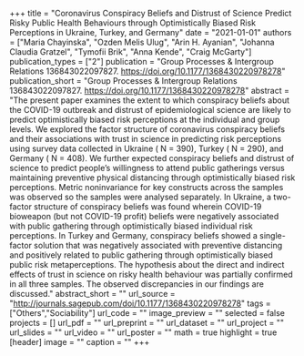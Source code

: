 +++
title = "Coronavirus Conspiracy Beliefs and Distrust of Science Predict Risky Public Health Behaviours through Optimistically Biased Risk Perceptions in Ukraine, Turkey, and Germany"
date = "2021-01-01"
authors = ["Maria Chayinska", "Ozden Melis Ulug", "Arin H. Ayanian", "Johanna Claudia Gratzel", "Tymofii Brik", "Anna Kende", "Craig McGarty"]
publication_types = ["2"]
publication = "Group Processes & Intergroup Relations 136843022097827. https://doi.org/10.1177/1368430220978278"
publication_short = "Group Processes & Intergroup Relations 136843022097827. https://doi.org/10.1177/1368430220978278"
abstract = "The present paper examines the extent to which conspiracy beliefs about the COVID-19 outbreak and distrust of epidemiological science are likely to predict optimistically biased risk perceptions at the individual and group levels. We explored the factor structure of coronavirus conspiracy beliefs and their associations with trust in science in predicting risk perceptions using survey data collected in Ukraine ( N = 390), Turkey ( N = 290), and Germany ( N = 408). We further expected conspiracy beliefs and distrust of science to predict people’s willingness to attend public gatherings versus maintaining preventive physical distancing through optimistically biased risk perceptions. Metric noninvariance for key constructs across the samples was observed so the samples were analysed separately. In Ukraine, a two-factor structure of conspiracy beliefs was found wherein COVID-19 bioweapon (but not COVID-19 profit) beliefs were negatively associated with public gathering through optimistically biased individual risk perceptions. In Turkey and Germany, conspiracy beliefs showed a single-factor solution that was negatively associated with preventive distancing and positively related to public gathering through optimistically biased public risk metaperceptions. The hypothesis about the direct and indirect effects of trust in science on risky health behaviour was partially confirmed in all three samples. The observed discrepancies in our findings are discussed."
abstract_short = ""
url_source = "http://journals.sagepub.com/doi/10.1177/1368430220978278"
tags = ["Others","Sociability"]
url_code = ""
image_preview = ""
selected = false
projects = []
url_pdf = ""
url_preprint = ""
url_dataset = ""
url_project = ""
url_slides = ""
url_video = ""
url_poster = ""
math = true
highlight = true
[header]
image = ""
caption = ""
+++
